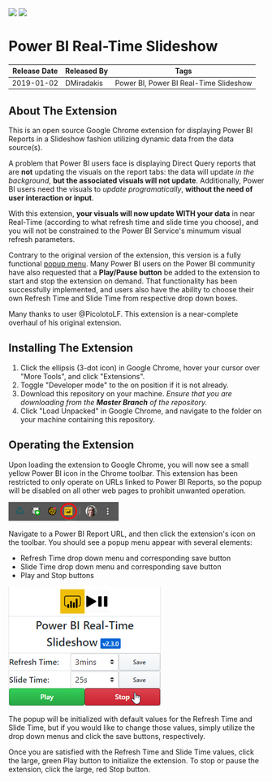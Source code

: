 <img src="https://i.ibb.co/vx5CZrd/icon48.png"></img>
<img src="https://i.ibb.co/2Pfgx16/Play-Pause-Button.png"></img>
# Power BI Real-Time Slideshow

| Release Date | Released By | Tags |
| --- | --- | --- |
| 2019-01-02 | DMiradakis | Power BI, Power BI Real-Time Slideshow |

## About The Extension
This is an open source Google Chrome extension for displaying Power BI Reports in a Slideshow fashion utilizing dynamic data from the data source(s).

A problem that Power BI users face is displaying Direct Query reports that are **not** updating the visuals on the report tabs: the data will update *in the background*, **but the associated visuals will not update**. Additionally, Power BI users need the visuals to *update programatically*, **without the need of user interaction or input**.

With this extension, **your visuals will now update WITH your data** in near Real-Time (according to what refresh time and slide time you choose), and you will not be constrained to the Power BI Service's minumum visual refresh parameters. 

Contrary to the original version of the extension, this version is a fully functional <u>popup menu</u>. Many Power BI users on the Power BI community have also requested that a **Play/Pause button** be added to the extension to start and stop the extension on demand. That functionality has been successfully implemented, and users also have the ability to choose their own Refresh Time and Slide Time from respective drop down boxes.

Many thanks to user @PicolotoLF. This extension is a near-complete overhaul of his original extension.

## Installing The Extension
1. Click the ellipsis (3-dot icon) in Google Chrome, hover your cursor over "More Tools", and click "Extensions".
2. Toggle "Developer mode" to the on position if it is not already.
3. Download this repository on your machine. *Ensure that you are downloading from the **Master Branch** of the repository.*
4. Click "Load Unpacked" in Google Chrome, and navigate to the folder on your machine containing this repository.

## Operating the Extension
Upon loading the extension to Google Chrome, you will now see a small yellow Power BI icon in the Chrome toolbar. This extension has been restricted to only operate on URLs linked to Power BI Reports, so the popup will be disabled on all other web pages to prohibit unwanted operation.

<img src="img/Documentation - Icon.png"></img>

Navigate to a Power BI Report URL, and then click the extension's icon on the toolbar. You should see a popup menu appear with several elements:
* Refresh Time drop down menu and corresponding save button
* Slide Time drop down menu and corresponding save button
* Play and Stop buttons

<img src="img/Documentation - Popup.png"></img>

The popup will be initialized with default values for the Refresh Time and Slide Time, but if you would like to change those values, simply utilize the drop down menus and click the save buttons, respectively.

Once you are satisfied with the Refresh Time and Slide Time values, click the large, green Play button to initialize the extension. To stop or pause the extension, click the large, red Stop button.
